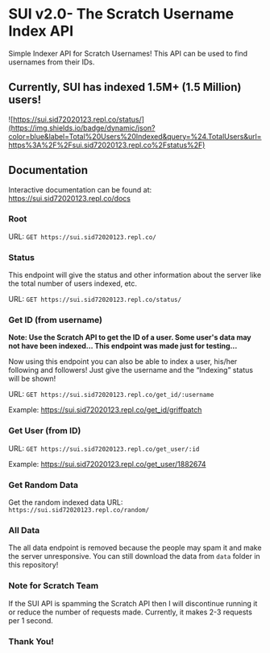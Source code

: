 # SUI v2.0- The Scratch Username Index API

Simple Indexer API for Scratch Usernames! This API can be used to find usernames from their IDs.

## Currently, SUI has indexed 1.5M+ (1.5 Million) users!

![https://sui.sid72020123.repl.co/status/](https://img.shields.io/badge/dynamic/json?color=blue&label=Total%20Users%20Indexed&query=%24.TotalUsers&url=https%3A%2F%2Fsui.sid72020123.repl.co%2Fstatus%2F)

## Documentation

Interactive documentation can be found at: https://sui.sid72020123.repl.co/docs

### Root

URL: ```GET https://sui.sid72020123.repl.co/```

### Status

This endpoint will give the status and other information about the server like the total number of users indexed, etc.

URL: ```GET https://sui.sid72020123.repl.co/status/```

### Get ID (from username)
**Note: Use the Scratch API to get the ID of a user. Some user's data may not have been indexed… This endpoint was made just for testing…**

Now using this endpoint you can also be able to index a user, his/her following and followers! Just give the username and the “Indexing” status will be shown!

URL: ```GET https://sui.sid72020123.repl.co/get_id/:username```

Example: https://sui.sid72020123.repl.co/get_id/griffpatch

### Get User (from ID)

URL: ```GET https://sui.sid72020123.repl.co/get_user/:id```

Example: https://sui.sid72020123.repl.co/get_user/1882674

### Get Random Data
Get the random indexed data
URL: ```https://sui.sid72020123.repl.co/random/```

### All Data
The all data endpoint is removed because the people may spam it and make the server unresponsive.
You can still download the data from ```data``` folder in this repository!

### Note for Scratch Team
If the SUI API is spamming the Scratch API then I will discontinue running it or reduce the number of requests made. Currently, it makes 2-3 requests per 1 second.

### Thank You!
